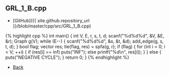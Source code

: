 ## GRL_1_B.cpp

- [GitHub]({{ site.github.repository_url }}/blob/master/cpp/src/GRL_1_B.cpp)

{% highlight cpp %}
int main() {
  int V, E, r, s, t, d;
  scanf("%d%d%d", &V, &E, &r);
  Graph<int> g(V);
  while (E--) {
    scanf("%d%d%d", &s, &t, &d);
    add_edge(g, s, t, d);
  }
  bool flag;
  vector<int> res;
  tie(flag, res) = spfa(g, r);
  if (flag) {
    for (int i = 0; i < V; ++i) {
      if (res[i] == inf<int>) puts("INF");
      else printf("%d\n", res[i]);
    }
  }
  else {
    puts("NEGATIVE CYCLE");
  }
  return 0;
}
{% endhighlight %}

- [Back](../..)
